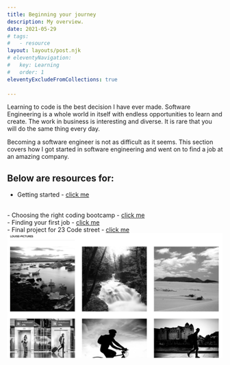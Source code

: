 ```yaml
---
title: Beginning your journey
description: My overview.
date: 2021-05-29
# tags:
#   - resource
layout: layouts/post.njk
# eleventyNavigation:
#   key: Learning
#   order: 1
eleventyExcludeFromCollections: true

---
```

Learning to code is the best decision I have ever made. Software Engineering is a whole world in itself with endless opportunities to learn and create. The work in business is interesting and diverse. It is rare that you will do the same thing every day. 

Becoming a software engineer is not as difficult as it seems. This section covers how I got started in software engineering and went on to find a job at an amazing company. 

## Below are resources for: 

  - Getting started - <a href="/resource/getting-started/"> click me </a>
  <br>
  - Choosing the right coding bootcamp - <a href="/resource/coding-bootcamp/"> click me</a>
  <br>
  - Finding your first job - <a href="/resource/getting-employed/"> click me</a>
  <br>
  - Final project for 23 Code street - <a href="[/resource/getting-employed/](https://looease.github.io/accessibility-project/p3.html?username=&password=)"> click me</a>
<br>
<img src="/img/33.jpeg"/>
 

<!-- 
``` text/2-3
// this is a command
function myCommand() {
	let counter = 0;
	counter++;
}

// Test with a line break above this line.
console.log('Test');
``` -->